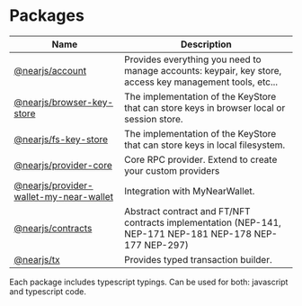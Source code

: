 # Packages

| Name                                                                                    | Description                                                                                              |
|-----------------------------------------------------------------------------------------|----------------------------------------------------------------------------------------------------------|
| [@nearjs/account](./packages/account.md)                                               | Provides everything you need to manage accounts: keypair, key store, access key management tools, etc... |
| [@nearjs/browser-key-store](./packages/browser-key-store.md)                           | The implementation of the KeyStore that can store keys in browser local or session store.                |
| [@nearjs/fs-key-store](./packages/fs-key-store.md)                                     | The implementation of the KeyStore that can store keys in local filesystem.                              |
| [@nearjs/provider-core](./packages/provider-core.md)                                   | Core RPC provider. Extend to create your custom providers                                                |
| [@nearjs/provider-wallet-my-near-wallet](./packages/provider-wallet-my-near-wallet.md) | Integration with MyNearWallet.                                                                           |
| [@nearjs/contracts](./packages/contracts.md)                                           | Abstract contract and FT/NFT contracts implementation (NEP-141, NEP-171 NEP-181 NEP-178 NEP-177 NEP-297) |
| [@nearjs/tx](./packages/tx.md)                                                         | Provides typed transaction builder.                                                                      |

Each package includes typescript typings. Can be used for both: javascript and typescript code.
